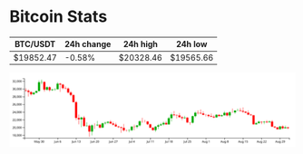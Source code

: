 # Bitcoin Stats

BTC/USDT|24h change|24h high|24h low|
|---|---|---|---|
|$19852.47|-0.58%|$20328.46|$19565.66|

<img src="./chart.svg">
